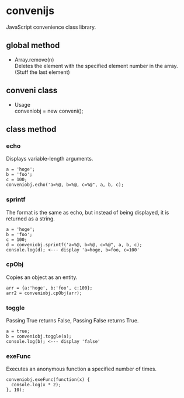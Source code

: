 # convenijs
JavaScript convenience class library.

## global method
- Array.remove(n)  
Deletes the element with the specified element number in the array.  
(Stuff the last element)

## conveni class
- Usage  
conveniobj = new conveni();

## class method

### echo
Displays variable-length arguments.  

```
a = 'hoge';
b = 'foo';
c = 100;
conveniobj.echo('a=%@, b=%@, c=%@", a, b, c);
```
### sprintf
The format is the same as echo, but instead of being displayed, it is returned as a string.

```
a = 'hoge';
b = 'foo';
c = 100;
d = conveniobj.sprintf('a=%@, b=%@, c=%@", a, b, c);
console.log(d); <--- display 'a=hoge, b=foo, c=100'
```
### cpObj
Copies an object as an entity.

```
arr = {a:'hoge', b:'foo', c:100};
arr2 = conveniobj.cpObj(arr);
```
### toggle
Passing True returns False, Passing False returns True.

```
a = true;
b = conveniobj.toggle(a);
console.log(b); <--- display 'false'
```
### exeFunc
Executes an anonymous function a specified number of times.

```
conveniobj.exeFunc(function(x) {
  console.log(x * 2);
}, 10);
